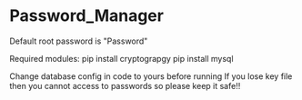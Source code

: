 # Password_Manager

Default root password is "Password"

Required modules:
  pip install cryptograpgy
  pip install mysql
  
Change database config in code to yours before running
If you lose key file then you cannot access to passwords so please keep it safe!!
